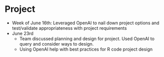# Project

* Week of June 16th: Leveraged OpenAI to nail down project options and test/validate appropriateness with project requirements
* June 23rd
	* Team discussed planning and design for project.  Used OpenAI to query and consider ways to design.
	* Using OpenAI help with best practices for R code project design
